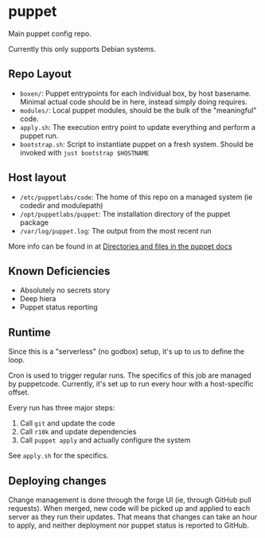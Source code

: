 # puppet

Main puppet config repo.

Currently this only supports Debian systems.

## Repo Layout

- `boxen/`: Puppet entrypoints for each individual box, by host basename. Minimal
  actual code should be in here, instead simply doing requires.
- `modules/`: Local puppet modules, should be the bulk of the "meaningful"
  code.
- `apply.sh`: The execution entry point to update everything and perform a puppet run.
- `bootstrap.sh`: Script to instantiate puppet on a fresh system. Should be
  invoked with `just bootstrap $HOSTNAME`

## Host layout

- `/etc/puppetlabs/code`: The home of this repo on a managed system (ie codedir and modulepath)
- `/opt/puppetlabs/puppet`: The installation directory of the puppet package
- `/var/log/puppet.log`: The output from the most recent run

More info can be found in at [Directories and files in the puppet docs](https://www.puppet.com/docs/puppet/8/dirs_important_directories.html)

## Known Deficiencies

- Absolutely no secrets story
- Deep hiera
- Puppet status reporting

## Runtime

Since this is a "serverless" (no godbox) setup, it's up to us to define the loop.

Cron is used to trigger regular runs. The specifics of this job are managed by
puppetcode. Currently, it's set up to run every hour with a
host-specific offset.

Every run has three major steps:

1. Call `git` and update the code
2. Call `r10k` and update dependencies
3. Call `puppet apply` and actually configure the system

See `apply.sh` for the specifics.

## Deploying changes

Change management is done through the forge UI (ie, through GitHub pull
requests). When merged, new code will be picked up and applied to each server
as they run their updates. That means that changes can take an hour to
apply, and neither deployment nor puppet status is reported to GitHub.
